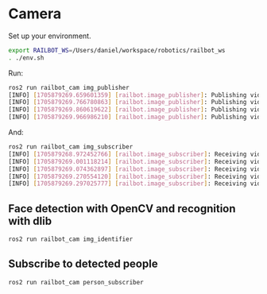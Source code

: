 # Camera

Set up your environment.

```bash
export RAILBOT_WS=/Users/daniel/workspace/robotics/railbot_ws
. ./env.sh
```
Run:

```bash
ros2 run railbot_cam img_publisher
[INFO] [1705879269.659601359] [railbot.image_publisher]: Publishing video frame
[INFO] [1705879269.766780863] [railbot.image_publisher]: Publishing video frame
[INFO] [1705879269.860619622] [railbot.image_publisher]: Publishing video frame
[INFO] [1705879269.966986210] [railbot.image_publisher]: Publishing video frame
```

And:

```bash
ros2 run railbot_cam img_subscriber
[INFO] [1705879268.972452766] [railbot.image_subscriber]: Receiving video frame
[INFO] [1705879269.001118214] [railbot.image_subscriber]: Receiving video frame
[INFO] [1705879269.074362897] [railbot.image_subscriber]: Receiving video frame
[INFO] [1705879269.270554120] [railbot.image_subscriber]: Receiving video frame
[INFO] [1705879269.297025777] [railbot.image_subscriber]: Receiving video frame
```

## Face detection with OpenCV and recognition with dlib

```bash
ros2 run railbot_cam img_identifier
```

## Subscribe to detected people

```bash
ros2 run railbot_cam person_subscriber
```